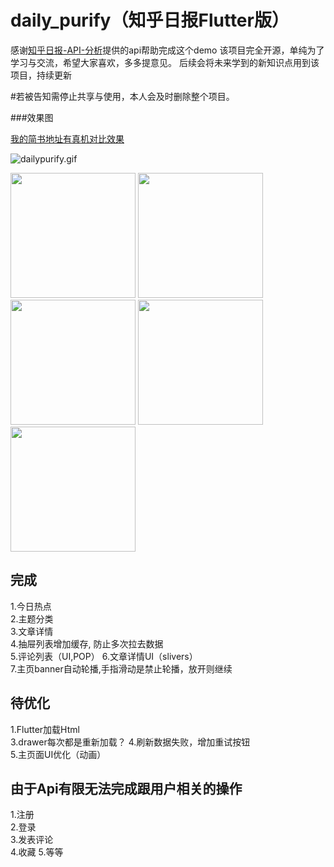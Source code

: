 
# daily_purify（知乎日报Flutter版）

感谢[知乎日报-API-分析](https://github.com/izzyleung/ZhihuDailyPurify/wiki/%E7%9F%A5%E4%B9%8E%E6%97%A5%E6%8A%A5-API-%E5%88%86%E6%9E%90)提供的api帮助完成这个demo
该项目完全开源，单纯为了学习与交流，希望大家喜欢，多多提意见。
后续会将未来学到的新知识点用到该项目，持续更新

#若被告知需停止共享与使用，本人会及时删除整个项目。
  


###效果图  

[我的简书地址有真机对比效果](https://www.jianshu.com/p/ee1539dc4e10)

![dailypurify.gif](https://upload-images.jianshu.io/upload_images/2751425-14a30a7c557e99ad.gif?imageMogr2/auto-orient/strip)  


<img src="https://github.com/zhujian1989/ZhihuDailyPurifyByFlutter/blob/master/screenshot/1.jpeg" width="200"> <img src="https://github.com/zhujian1989/ZhihuDailyPurifyByFlutter/blob/master/screenshot/2.jpeg" width="200"> <img src="https://github.com/zhujian1989/ZhihuDailyPurifyByFlutter/blob/master/screenshot/3.jpeg" width="200"> <img src="https://github.com/zhujian1989/ZhihuDailyPurifyByFlutter/blob/master/screenshot/4.jpeg" width="200"><img src="https://github.com/zhujian1989/ZhihuDailyPurifyByFlutter/blob/master/screenshot/5.jpeg" width="200">  

## 完成
1.今日热点  
2.主题分类  
3.文章详情  
4.抽屉列表增加缓存, 防止多次拉去数据  
5.评论列表（UI,POP）
6.文章详情UI（slivers）  
7.主页banner自动轮播,手指滑动是禁止轮播，放开则继续  


## 待优化
1.Flutter加载Html  
3.drawer每次都是重新加载？
4.刷新数据失败，增加重试按钮  
5.主页面UI优化（动画）   

## 由于Api有限无法完成跟用户相关的操作
1.注册   
2.登录  
3.发表评论  
4.收藏
5.等等    




